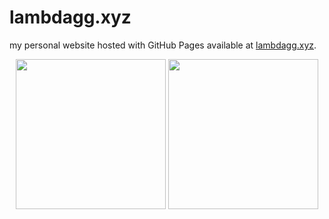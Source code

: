 # lambdagg.xyz
my personal website hosted with GitHub Pages available at [lambdagg.xyz](https://lambdagg.xyz).

<p align="center">
  <img src="https://lambdagg.xyz/assets/images/clippit.gif" height="240px">
  <img src="https://lambdagg.xyz/assets/images/maracas.gif" height="240px">
</p>
